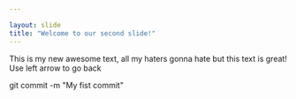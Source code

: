 ```yaml
---

layout: slide
title: "Welcome to our second slide!"
---
```

This is my new awesome text, all my haters gonna hate but this text is great!
Use left arrow to go back

git commit -m "My fist commit"
